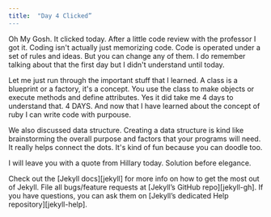 ```yaml
---
title:  "Day 4 Clicked”
---
```


Oh My Gosh. It clicked today. After a little code review with the professor I got it. Coding isn't actually just memorizing code. Code is operated under a set of rules and ideas. But you can change any of them. I do remember talking about that the first day but I didn't understand until today. 

Let me just run through the important stuff that I learned. A class is a blueprint or a factory, it's a concept. You use the class to make objects or execute methods and define attributes. Yes it did take me 4 days to understand that. 4 DAYS. And now that I have learned about the concept of ruby I can write code with purpouse. 

We also discussed data structure. Creating a data structure is kind like brainstorming the overall purpose and factors that your programs will need. It really helps connect the dots. It's kind of fun because you can doodle too. 

I will leave you with a quote from Hillary today. Solution before elegance. 



Check out the [Jekyll docs][jekyll] for more info on how to get the most out of Jekyll. File all bugs/feature requests at [Jekyll’s GitHub repo][jekyll-gh]. If you have questions, you can ask them on [Jekyll’s dedicated Help repository][jekyll-help].
